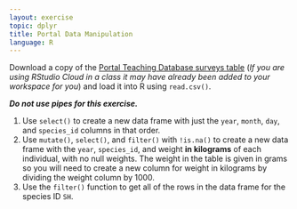 ```yaml
---
layout: exercise
topic: dplyr
title: Portal Data Manipulation
language: R
---
```


Download a copy of the
[Portal Teaching Database surveys table](https://ndownloader.figshare.com/files/2292172) (*If you are using RStudio Cloud in a class it may have already been added to your workspace for you*)
and load it into R using `read.csv()`.

***Do not use pipes for this exercise.***

1. Use `select()` to create a new data frame with just the `year`, `month`,
   `day`, and `species_id` columns in that order.
2. Use `mutate()`, `select()`, and `filter()` with `!is.na()` to create a new
   data frame with
   the `year`, `species_id`, and weight **in kilograms** of each individual,
   with no null weights. The weight in the table is given in grams so you will
   need to create a new column for weight in kilograms by dividing the weight column by 1000.
3. Use the `filter()` function to get all of the rows in the data frame for the
   species ID `SH`.
